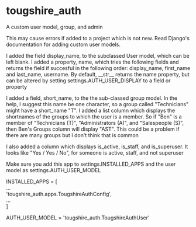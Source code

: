 # tougshire_auth

A custom user model, group, and admin

This may cause errors if added to a project which is not new.  Read Django's documentation for adding custom user models.

I added the field display\_name, to the subclassed User model, which can be left blank.  I added a property, name, which tries the following fields and returns the field if succesful in the following order: display\_name, first\_name and last\_name, username.  By default, \_\_str\_\_ returns the name property, but can be altered by setting settings.AUTH\_USER\_DISPLAY to a field or property

I added a field, short_name, to the the sub-classed group model. In the help, I suggest this name be one character, so a group called "Technicians" might have a short_name "T".  I added a list column which displays the shortnames of the groups to which the user is a member.  So if "Ben" is a member of "Technicians (T)", "Administrators (A)", and "Salespeople (S)", then Ben's Groups column will display "AST".  This could be a problem if there are many groups but I don't think that is common

I also added a column which displays is_active, is_staff, and is_superuser.  It looks like "Yes / Yes / No", for someone is active, staff, and not superuser

Make sure you add this app to settings.INSTALLED\_APPS and the user model as settings.AUTH\_USER\_MODEL

INSTALLED\_APPS = \[\
... \
'tougshire\_auth.apps.TougshireAuthConfig',\
... \
\]

AUTH\_USER\_MODEL = 'tougshire\_auth.TougshireAuthUser'

